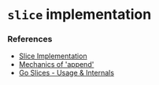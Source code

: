 # `slice` implementation

### References

- [Slice Implementation](https://golang.org/src/runtime/slice.go)
- [Mechanics of 'append'](https://blog.golang.org/slices)
- [Go Slices - Usage & Internals](https://blog.golang.org/slices-intro)